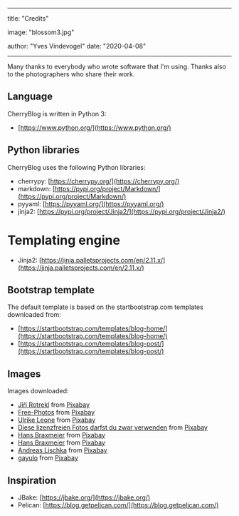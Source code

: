 ---

title: "Credits"

image: "blossom3.jpg"

author: "Yves Vindevogel"
date: "2020-04-08"

----------

Many thanks to everybody who wrote software that I'm using.  Thanks also to the photographers who share their work.

## Language

CherryBlog is written in Python 3: 

- [https://www.python.org/](https://www.python.org/) 

## Python libraries

CherryBlog uses the following Python libraries:

- cherrypy: [https://cherrypy.org/](https://cherrypy.org/)
- markdown: [https://pypi.org/project/Markdown/](https://pypi.org/project/Markdown/)
- pyyaml: [https://pyyaml.org/](https://pyyaml.org/)
- jinja2: [https://pypi.org/project/Jinja2/](https://pypi.org/project/Jinja2/)

# Templating engine

- Jinja2: [https://jinja.palletsprojects.com/en/2.11.x/](https://jinja.palletsprojects.com/en/2.11.x/)

## Bootstrap template

The default template is based on the startbootstrap.com templates downloaded from:

- [https://startbootstrap.com/templates/blog-home/](https://startbootstrap.com/templates/blog-home/)
- [https://startbootstrap.com/templates/blog-post/](https://startbootstrap.com/templates/blog-post/)

## Images

Images downloaded:

- <a href="https://pixabay.com/users/jingoba-24598/?utm_source=link-attribution&amp;utm_medium=referral&amp;utm_campaign=image&amp;utm_content=212601">Jiří Rotrekl</a> from <a href="https://pixabay.com/?utm_source=link-attribution&amp;utm_medium=referral&amp;utm_campaign=image&amp;utm_content=212601">Pixabay</a>
- <a href="https://pixabay.com/photos/?utm_source=link-attribution&amp;utm_medium=referral&amp;utm_campaign=image&amp;utm_content=839864">Free-Photos</a> from <a href="https://pixabay.com/?utm_source=link-attribution&amp;utm_medium=referral&amp;utm_campaign=image&amp;utm_content=839864">Pixabay</a>
- <a href="https://pixabay.com/users/ulleo-1834854/?utm_source=link-attribution&amp;utm_medium=referral&amp;utm_campaign=image&amp;utm_content=3477927">Ulrike Leone</a> from <a href="https://pixabay.com/?utm_source=link-attribution&amp;utm_medium=referral&amp;utm_campaign=image&amp;utm_content=3477927">Pixabay</a>
- <a href="https://pixabay.com/users/Couleur-1195798/?utm_source=link-attribution&amp;utm_medium=referral&amp;utm_campaign=image&amp;utm_content=1437707">Diese lizenzfreien Fotos darfst du zwar verwenden</a> from <a href="https://pixabay.com/?utm_source=link-attribution&amp;utm_medium=referral&amp;utm_campaign=image&amp;utm_content=1437707">Pixabay</a>
- <a href="https://pixabay.com/users/Hans-2/?utm_source=link-attribution&amp;utm_medium=referral&amp;utm_campaign=image&amp;utm_content=324175">Hans Braxmeier</a> from <a href="https://pixabay.com/?utm_source=link-attribution&amp;utm_medium=referral&amp;utm_campaign=image&amp;utm_content=324175">Pixabay</a>
- <a href="https://pixabay.com/users/Hans-2/?utm_source=link-attribution&amp;utm_medium=referral&amp;utm_campaign=image&amp;utm_content=1260641">Hans Braxmeier</a> from <a href="https://pixabay.com/?utm_source=link-attribution&amp;utm_medium=referral&amp;utm_campaign=image&amp;utm_content=1260641">Pixabay</a>
- <a href="https://pixabay.com/users/webandi-1460261/?utm_source=link-attribution&amp;utm_medium=referral&amp;utm_campaign=image&amp;utm_content=3308735">Andreas Lischka</a> from <a href="https://pixabay.com/?utm_source=link-attribution&amp;utm_medium=referral&amp;utm_campaign=image&amp;utm_content=3308735">Pixabay</a>
- <a href="https://pixabay.com/users/gayulo-3585927/?utm_source=link-attribution&amp;utm_medium=referral&amp;utm_campaign=image&amp;utm_content=3238564">gayulo</a> from <a href="https://pixabay.com/?utm_source=link-attribution&amp;utm_medium=referral&amp;utm_campaign=image&amp;utm_content=3238564">Pixabay</a>

## Inspiration

- JBake: [https://jbake.org/](https://jbake.org/)
- Pelican: [https://blog.getpelican.com/](https://blog.getpelican.com/)